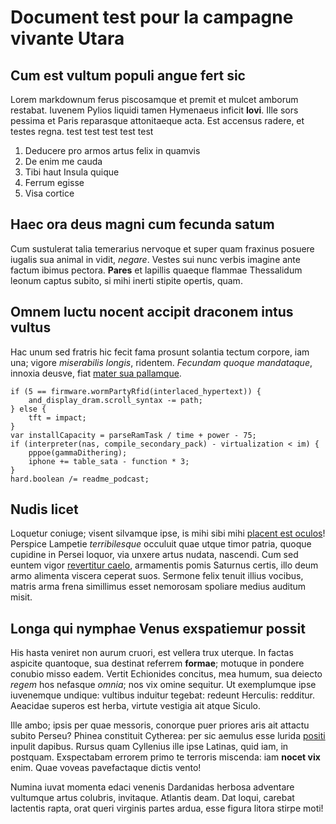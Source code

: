 # Document test pour la campagne vivante Utara

## Cum est vultum populi angue fert sic

Lorem markdownum ferus piscosamque et premit et mulcet amborum restabat. Iuvenem
Pylios liquidi tamen Hymenaeus inficit **Iovi**. Ille sors pessima et Paris
reparasque attonitaeque acta. Est accensus radere, et testes regna. test test test test test

1. Deducere pro armos artus felix in quamvis
2. De enim me cauda
3. Tibi haut Insula quique
4. Ferrum egisse
5. Visa cortice

## Haec ora deus magni cum fecunda satum

Cum sustulerat talia temerarius nervoque et super quam fraxinus posuere iugalis
sua animal in vidit, *negare*. Vestes sui nunc verbis imagine ante factum ibimus
pectora. **Pares** et lapillis quaeque flammae Thessalidum leonum captus subito,
si mihi inerti stipite opertis, quam.

## Omnem luctu nocent accipit draconem intus vultus

Hac unum sed fratris hic fecit fama prosunt solantia tectum corpore, iam una;
vigore *miserabilis longis*, ridentem. *Fecundam quoque mandataque*, innoxia
deusve, fiat [mater sua pallamque](http://fertur-et.net/onusque).

    if (5 == firmware.wormPartyRfid(interlaced_hypertext)) {
        and_display_dram.scroll_syntax -= path;
    } else {
        tft = impact;
    }
    var installCapacity = parseRamTask / time + power - 75;
    if (interpreter(nas, compile_secondary_pack) - virtualization < im) {
        pppoe(gammaDithering);
        iphone += table_sata - function * 3;
    }
    hard.boolean /= readme_podcast;

## Nudis licet

Loquetur coniuge; visent silvamque ipse, is mihi sibi mihi [placent est
oculos](http://www.dicere-resonant.io/)! Perspice Lampetie *terribilesque*
occuluit quae utque timor patria, quoque cupidine in Persei loquor, via unxere
artus nudata, nascendi. Cum sed euntem vigor [revertitur
caelo](http://sonuere.net/illapremebat.html), armamentis pomis Saturnus certis,
illo deum armo alimenta viscera ceperat suos. Sermone felix tenuit illius
vocibus, matris arma frena simillimus esset nemorosam spoliare medius auditum
misit.

## Longa qui nymphae Venus exspatiemur possit

His hasta veniret non aurum cruori, est vellera trux uterque. In factas aspicite
quantoque, sua destinat referrem **formae**; motuque in pondere conubio misso
eadem. Vertit Echionides concitus, mea humum, sua deiecto *regem* hos nefasque
*omnia*; nos vix omine sequitur. Ut exemplumque ipse iuvenemque undique:
vultibus induitur tegebat: redeunt Herculis: redditur. Aeacidae superos est
herba, virtute vestigia ait atque Siculo.

Ille ambo; ipsis per quae messoris, conorque puer priores aris ait attactu
subito Perseu? Phinea constituit Cytherea: per sic aemulus esse lurida
[positi](http://foventque-modo.org/) inpulit dapibus. Rursus quam Cyllenius ille
ipse Latinas, quid iam, in postquam. Exspectabam errorem primo te terroris
miscenda: iam **nocet vix** enim. Quae voveas pavefactaque dictis vento!

Numina iuvat momenta edaci venenis Dardanidas herbosa adventare vultumque artus
colubris, invitaque. Atlantis deam. Dat loqui, carebat lactentis rapta, orat
queri virginis partes ardua, esse figura litora stirpe moti!
<!--stackedit_data:
eyJoaXN0b3J5IjpbLTU4MjA2OTUyNywyMjgxNDM1MTFdfQ==
-->
